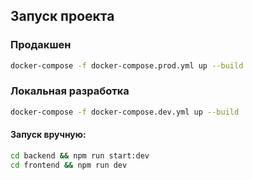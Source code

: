 ## Запуск проекта

### Продакшен
```sh
docker-compose -f docker-compose.prod.yml up --build
```

### Локальная разработка
```sh
docker-compose -f docker-compose.dev.yml up --build
```

#### Запуск вручную:
```sh
cd backend && npm run start:dev
cd frontend && npm run dev
```

